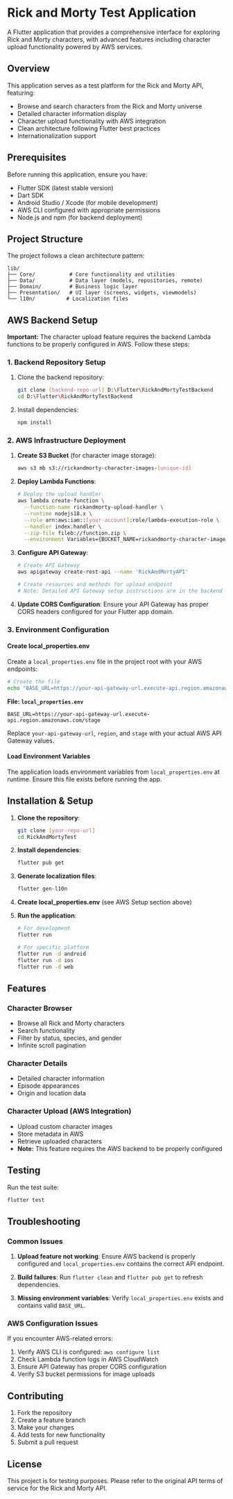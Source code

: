 # Rick and Morty Test Application

A Flutter application that provides a comprehensive interface for exploring Rick and Morty characters, with advanced features including character upload functionality powered by AWS services.

## Overview

This application serves as a test platform for the Rick and Morty API, featuring:
- Browse and search characters from the Rick and Morty universe
- Detailed character information display
- Character upload functionality with AWS integration
- Clean architecture following Flutter best practices
- Internationalization support

## Prerequisites

Before running this application, ensure you have:
- Flutter SDK (latest stable version)
- Dart SDK
- Android Studio / Xcode (for mobile development)
- AWS CLI configured with appropriate permissions
- Node.js and npm (for backend deployment)

## Project Structure

The project follows a clean architecture pattern:

```
lib/
├── Core/           # Core functionality and utilities
├── Data/           # Data layer (models, repositories, remote)
├── Domain/         # Business logic layer
├── Presentation/   # UI layer (screens, widgets, viewmodels)
└── l10n/          # Localization files
```

## AWS Backend Setup

**Important:** The character upload feature requires the backend Lambda functions to be properly configured in AWS. Follow these steps:

### 1. Backend Repository Setup

1. Clone the backend repository:
   ```bash
   git clone [backend-repo-url] D:\Flutter\RickAndMortyTestBackend
   cd D:\Flutter\RickAndMortyTestBackend
   ```

2. Install dependencies:
   ```bash
   npm install
   ```

### 2. AWS Infrastructure Deployment

1. **Create S3 Bucket** (for character image storage):
   ```bash
   aws s3 mb s3://rickandmorty-character-images-[unique-id]
   ```

2. **Deploy Lambda Functions**:
   ```bash
   # Deploy the upload handler
   aws lambda create-function \
     --function-name rickandmorty-upload-handler \
     --runtime nodejs18.x \
     --role arn:aws:iam::[your-account]:role/lambda-execution-role \
     --handler index.handler \
     --zip-file fileb://function.zip \
     --environment Variables={BUCKET_NAME=rickandmorty-character-images-[unique-id]}
   ```

3. **Configure API Gateway**:
   ```bash
   # Create API Gateway
   aws apigateway create-rest-api --name 'RickAndMortyAPI'
   
   # Create resources and methods for upload endpoint
   # Note: Detailed API Gateway setup instructions are in the backend README
   ```

4. **Update CORS Configuration**:
   Ensure your API Gateway has proper CORS headers configured for your Flutter app domain.

### 3. Environment Configuration

#### Create local_properties.env

Create a `local_properties.env` file in the project root with your AWS endpoints:

```bash
# Create the file
echo "BASE_URL=https://your-api-gateway-url.execute-api.region.amazonaws.com/stage" > local_properties.env
```

**File: `local_properties.env`**
```
BASE_URL=https://your-api-gateway-url.execute-api.region.amazonaws.com/stage
```

Replace `your-api-gateway-url`, `region`, and `stage` with your actual AWS API Gateway values.

#### Load Environment Variables

The application loads environment variables from `local_properties.env` at runtime. Ensure this file exists before running the app.

## Installation & Setup

1. **Clone the repository**:
   ```bash
   git clone [your-repo-url]
   cd RickAndMortyTest
   ```

2. **Install dependencies**:
   ```bash
   flutter pub get
   ```

3. **Generate localization files**:
   ```bash
   flutter gen-l10n
   ```

4. **Create local_properties.env** (see AWS Setup section above)

5. **Run the application**:
   ```bash
   # For development
   flutter run
   
   # For specific platform
   flutter run -d android
   flutter run -d ios
   flutter run -d web
   ```

## Features

### Character Browser
- Browse all Rick and Morty characters
- Search functionality
- Filter by status, species, and gender
- Infinite scroll pagination

### Character Details
- Detailed character information
- Episode appearances
- Origin and location data

### Character Upload (AWS Integration)
- Upload custom character images
- Store metadata in AWS
- Retrieve uploaded characters
- **Note:** This feature requires the AWS backend to be properly configured

## Testing

Run the test suite:
```bash
flutter test
```

## Troubleshooting

### Common Issues

1. **Upload feature not working**: Ensure AWS backend is properly configured and `local_properties.env` contains the correct API endpoint.

2. **Build failures**: Run `flutter clean` and `flutter pub get` to refresh dependencies.

3. **Missing environment variables**: Verify `local_properties.env` exists and contains valid `BASE_URL`.

### AWS Configuration Issues

If you encounter AWS-related errors:
1. Verify AWS CLI is configured: `aws configure list`
2. Check Lambda function logs in AWS CloudWatch
3. Ensure API Gateway has proper CORS configuration
4. Verify S3 bucket permissions for image uploads

## Contributing

1. Fork the repository
2. Create a feature branch
3. Make your changes
4. Add tests for new functionality
5. Submit a pull request

## License

This project is for testing purposes. Please refer to the original API terms of service for the Rick and Morty API.
